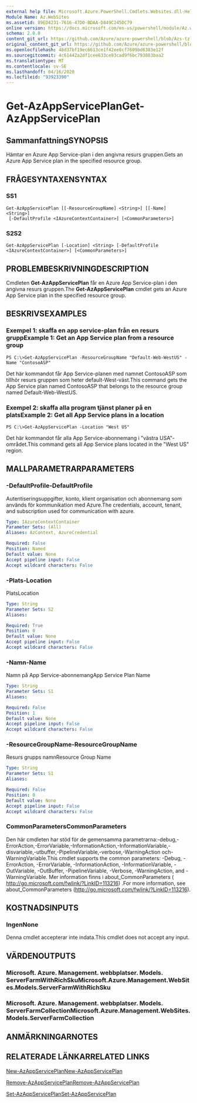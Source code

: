 ```yaml
---
external help file: Microsoft.Azure.PowerShell.Cmdlets.Websites.dll-Help.xml
Module Name: Az.WebSites
ms.assetid: 89ED4231-7616-47D0-BDAA-D849C245DC79
online version: https://docs.microsoft.com/en-us/powershell/module/Az.websites/get-Azappserviceplan
schema: 2.0.0
content_git_url: https://github.com/Azure/azure-powershell/blob/Azs-tzl/src/Websites/Websites/help/Get-AzAppServicePlan.md
original_content_git_url: https://github.com/Azure/azure-powershell/blob/Azs-tzl/src/Websites/Websites/help/Get-AzAppServicePlan.md
ms.openlocfilehash: 48d37bf19ec6613ce1f42ee8cf7609bd6383e12f
ms.sourcegitcommit: 4c61442a2df1cee633ce93cad9f6bc793803baa2
ms.translationtype: MT
ms.contentlocale: sv-SE
ms.lasthandoff: 04/16/2020
ms.locfileid: "93923390"
---
```

# <span data-ttu-id="84da5-101">Get-AzAppServicePlan</span><span class="sxs-lookup"><span data-stu-id="84da5-101">Get-AzAppServicePlan</span></span>

## <span data-ttu-id="84da5-102">Sammanfattning</span><span class="sxs-lookup"><span data-stu-id="84da5-102">SYNOPSIS</span></span>
<span data-ttu-id="84da5-103">Hämtar en Azure App Service-plan i den angivna resurs gruppen.</span><span class="sxs-lookup"><span data-stu-id="84da5-103">Gets an Azure App Service plan in the specified resource group.</span></span>

## <span data-ttu-id="84da5-104">FRÅGESYNTAXEN</span><span class="sxs-lookup"><span data-stu-id="84da5-104">SYNTAX</span></span>

### <span data-ttu-id="84da5-105">S</span><span class="sxs-lookup"><span data-stu-id="84da5-105">S1</span></span>
```
Get-AzAppServicePlan [[-ResourceGroupName] <String>] [[-Name] <String>]
 [-DefaultProfile <IAzureContextContainer>] [<CommonParameters>]
```

### <span data-ttu-id="84da5-106">S2</span><span class="sxs-lookup"><span data-stu-id="84da5-106">S2</span></span>
```
Get-AzAppServicePlan [-Location] <String> [-DefaultProfile <IAzureContextContainer>] [<CommonParameters>]
```

## <span data-ttu-id="84da5-107">PROBLEMBESKRIVNING</span><span class="sxs-lookup"><span data-stu-id="84da5-107">DESCRIPTION</span></span>
<span data-ttu-id="84da5-108">Cmdleten **Get-AzAppServicePlan** får en Azure App Service-plan i den angivna resurs gruppen.</span><span class="sxs-lookup"><span data-stu-id="84da5-108">The **Get-AzAppServicePlan** cmdlet gets an Azure App Service plan in the specified resource group.</span></span>

## <span data-ttu-id="84da5-109">BESKRIVS</span><span class="sxs-lookup"><span data-stu-id="84da5-109">EXAMPLES</span></span>

### <span data-ttu-id="84da5-110">Exempel 1: skaffa en app service-plan från en resurs grupp</span><span class="sxs-lookup"><span data-stu-id="84da5-110">Example 1: Get an App Service plan from a resource group</span></span>
```
PS C:\>Get-AzAppServicePlan -ResourceGroupName "Default-Web-WestUS" -Name "ContosoASP"
```

<span data-ttu-id="84da5-111">Det här kommandot får App Service-planen med namnet ContosoASP som tillhör resurs gruppen som heter default-West-väst.</span><span class="sxs-lookup"><span data-stu-id="84da5-111">This command gets the App Service plan named ContosoASP that belongs to the resource group named Default-Web-WestUS.</span></span>

### <span data-ttu-id="84da5-112">Exempel 2: skaffa alla program tjänst planer på en plats</span><span class="sxs-lookup"><span data-stu-id="84da5-112">Example 2: Get all App Service plans in a location</span></span>
```
PS C:\>Get-AzAppServicePlan -Location "West US"
```

<span data-ttu-id="84da5-113">Det här kommandot får alla App Service-abonnemang i "västra USA"-området.</span><span class="sxs-lookup"><span data-stu-id="84da5-113">This command gets all App Service plans located in the "West US" region.</span></span>

## <span data-ttu-id="84da5-114">MALLPARAMETRAR</span><span class="sxs-lookup"><span data-stu-id="84da5-114">PARAMETERS</span></span>

### <span data-ttu-id="84da5-115">-DefaultProfile</span><span class="sxs-lookup"><span data-stu-id="84da5-115">-DefaultProfile</span></span>
<span data-ttu-id="84da5-116">Autentiseringsuppgifter, konto, klient organisation och abonnemang som används för kommunikation med Azure.</span><span class="sxs-lookup"><span data-stu-id="84da5-116">The credentials, account, tenant, and subscription used for communication with azure.</span></span>

```yaml
Type: IAzureContextContainer
Parameter Sets: (All)
Aliases: AzContext, AzureCredential

Required: False
Position: Named
Default value: None
Accept pipeline input: False
Accept wildcard characters: False
```

### <span data-ttu-id="84da5-117">-Plats</span><span class="sxs-lookup"><span data-stu-id="84da5-117">-Location</span></span>
<span data-ttu-id="84da5-118">Plats</span><span class="sxs-lookup"><span data-stu-id="84da5-118">Location</span></span> 

```yaml
Type: String
Parameter Sets: S2
Aliases: 

Required: True
Position: 0
Default value: None
Accept pipeline input: False
Accept wildcard characters: False
```

### <span data-ttu-id="84da5-119">-Namn</span><span class="sxs-lookup"><span data-stu-id="84da5-119">-Name</span></span>
<span data-ttu-id="84da5-120">Namn på App Service-abonnemang</span><span class="sxs-lookup"><span data-stu-id="84da5-120">App Service Plan Name</span></span>

```yaml
Type: String
Parameter Sets: S1
Aliases: 

Required: False
Position: 1
Default value: None
Accept pipeline input: False
Accept wildcard characters: False
```

### <span data-ttu-id="84da5-121">-ResourceGroupName</span><span class="sxs-lookup"><span data-stu-id="84da5-121">-ResourceGroupName</span></span>
<span data-ttu-id="84da5-122">Resurs grupps namn</span><span class="sxs-lookup"><span data-stu-id="84da5-122">Resource Group Name</span></span>

```yaml
Type: String
Parameter Sets: S1
Aliases: 

Required: False
Position: 0
Default value: None
Accept pipeline input: False
Accept wildcard characters: False
```

### <span data-ttu-id="84da5-123">CommonParameters</span><span class="sxs-lookup"><span data-stu-id="84da5-123">CommonParameters</span></span>
<span data-ttu-id="84da5-124">Den här cmdleten har stöd för de gemensamma parametrarna:-debug,-ErrorAction,-ErrorVariable,-InformationAction,-InformationVariable,-disvariable,-utbuffer,-PipelineVariable,-verbose,-WarningAction och-WarningVariable.</span><span class="sxs-lookup"><span data-stu-id="84da5-124">This cmdlet supports the common parameters: -Debug, -ErrorAction, -ErrorVariable, -InformationAction, -InformationVariable, -OutVariable, -OutBuffer, -PipelineVariable, -Verbose, -WarningAction, and -WarningVariable.</span></span> <span data-ttu-id="84da5-125">Mer information finns i about_CommonParameters ( http://go.microsoft.com/fwlink/?LinkID=113216) .</span><span class="sxs-lookup"><span data-stu-id="84da5-125">For more information, see about_CommonParameters (http://go.microsoft.com/fwlink/?LinkID=113216).</span></span>

## <span data-ttu-id="84da5-126">KOSTNADS</span><span class="sxs-lookup"><span data-stu-id="84da5-126">INPUTS</span></span>

### <span data-ttu-id="84da5-127">Ingen</span><span class="sxs-lookup"><span data-stu-id="84da5-127">None</span></span>
<span data-ttu-id="84da5-128">Denna cmdlet accepterar inte indata.</span><span class="sxs-lookup"><span data-stu-id="84da5-128">This cmdlet does not accept any input.</span></span>

## <span data-ttu-id="84da5-129">VÄRDEN</span><span class="sxs-lookup"><span data-stu-id="84da5-129">OUTPUTS</span></span>

### <span data-ttu-id="84da5-130">Microsoft. Azure. Management. webbplatser. Models. ServerFarmWithRichSku</span><span class="sxs-lookup"><span data-stu-id="84da5-130">Microsoft.Azure.Management.WebSites.Models.ServerFarmWithRichSku</span></span>

### <span data-ttu-id="84da5-131">Microsoft. Azure. Management. webbplatser. Models. ServerFarmCollection</span><span class="sxs-lookup"><span data-stu-id="84da5-131">Microsoft.Azure.Management.WebSites.Models.ServerFarmCollection</span></span>

## <span data-ttu-id="84da5-132">ANMÄRKNINGAR</span><span class="sxs-lookup"><span data-stu-id="84da5-132">NOTES</span></span>

## <span data-ttu-id="84da5-133">RELATERADE LÄNKAR</span><span class="sxs-lookup"><span data-stu-id="84da5-133">RELATED LINKS</span></span>

[<span data-ttu-id="84da5-134">New-AzAppServicePlan</span><span class="sxs-lookup"><span data-stu-id="84da5-134">New-AzAppServicePlan</span></span>](./New-AzAppServicePlan.md)

[<span data-ttu-id="84da5-135">Remove-AzAppServicePlan</span><span class="sxs-lookup"><span data-stu-id="84da5-135">Remove-AzAppServicePlan</span></span>](./Remove-AzAppServicePlan.md)

[<span data-ttu-id="84da5-136">Set-AzAppServicePlan</span><span class="sxs-lookup"><span data-stu-id="84da5-136">Set-AzAppServicePlan</span></span>](./Set-AzAppServicePlan.md)


